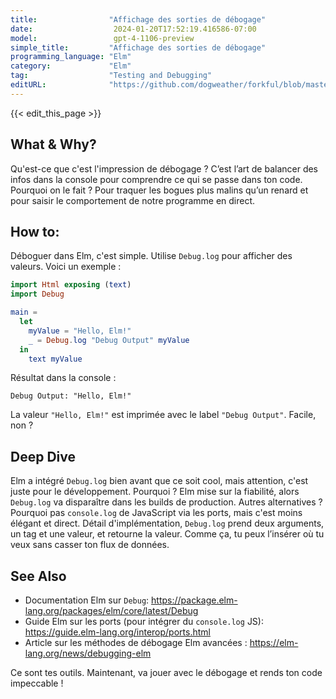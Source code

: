```yaml
---
title:                "Affichage des sorties de débogage"
date:                  2024-01-20T17:52:19.416586-07:00
model:                 gpt-4-1106-preview
simple_title:         "Affichage des sorties de débogage"
programming_language: "Elm"
category:             "Elm"
tag:                  "Testing and Debugging"
editURL:              "https://github.com/dogweather/forkful/blob/master/content/fr/elm/printing-debug-output.md"
---
```


{{< edit_this_page >}}

## What & Why? 
Qu'est-ce que c'est l'impression de débogage ? C’est l’art de balancer des infos dans la console pour comprendre ce qui se passe dans ton code. Pourquoi on le fait ? Pour traquer les bogues plus malins qu’un renard et pour saisir le comportement de notre programme en direct.

## How to:
Déboguer dans Elm, c'est simple. Utilise `Debug.log` pour afficher des valeurs. Voici un exemple :

```Elm
import Html exposing (text)
import Debug

main =
  let
    myValue = "Hello, Elm!"
    _ = Debug.log "Debug Output" myValue
  in
    text myValue
```

Résultat dans la console :
```
Debug Output: "Hello, Elm!"
```

La valeur `"Hello, Elm!"` est imprimée avec le label `"Debug Output"`. Facile, non ?

## Deep Dive
Elm a intégré `Debug.log` bien avant que ce soit cool, mais attention, c'est juste pour le développement. Pourquoi ? Elm mise sur la fiabilité, alors `Debug.log` va disparaître dans les builds de production. Autres alternatives ? Pourquoi pas `console.log` de JavaScript via les ports, mais c'est moins élégant et direct. Détail d'implémentation, `Debug.log` prend deux arguments, un tag et une valeur, et retourne la valeur. Comme ça, tu peux l’insérer où tu veux sans casser ton flux de données.

## See Also
- Documentation Elm sur `Debug`: https://package.elm-lang.org/packages/elm/core/latest/Debug
- Guide Elm sur les ports (pour intégrer du `console.log` JS): https://guide.elm-lang.org/interop/ports.html
- Article sur les méthodes de débogage Elm avancées : https://elm-lang.org/news/debugging-elm

Ce sont tes outils. Maintenant, va jouer avec le débogage et rends ton code impeccable !